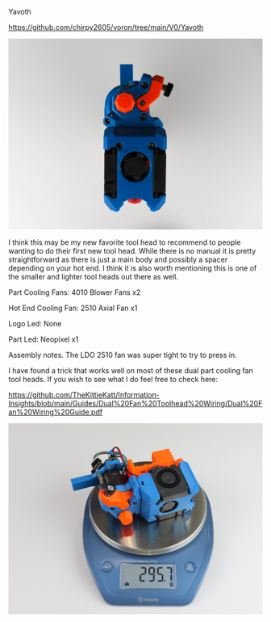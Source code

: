 Yavoth

https://github.com/chirpy2605/voron/tree/main/V0/Yavoth

![Alt text](https://github.com/TheKittieKatt/Information-Insights/blob/main/Toolhead%20Testing/Yavoth/Yavoth.jpg)

I think this may be my new favorite tool head to recommend to people wanting to do their first new tool head.   While there is no manual it is pretty straightforward as there is just a main body and possibly a spacer depending on your hot end.    I think it is also worth mentioning this is one of the smaller and lighter tool heads out there as well. 


Part Cooling Fans:  4010 Blower Fans x2

Hot End Cooling Fan:  2510 Axial Fan x1

Logo Led:  None

Part Led:  Neopixel x1


Assembly notes.   The LDO 2510 fan was super tight to try to press in.   

I have found a trick that works well on most of these dual part cooling fan tool heads.   If you wish to see what I do feel free to check here:

https://github.com/TheKittieKatt/Information-Insights/blob/main/Guides/Dual%20Fan%20Toolhead%20Wiring/Dual%20Fan%20Wiring%20Guide.pdf


![Alt text]( https://github.com/TheKittieKatt/Information-Insights/blob/main/Toolhead%20Testing/Yavoth/YavothWeight.JPG)
